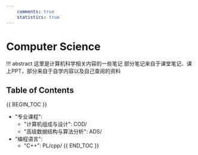```yaml
---
    comments: true
    statistics: true
---
```


# Computer Science

!!! abstract 这里是计算机科学相关内容的一些笔记
    部分笔记来自于课堂笔记、课上PPT，部分来自于自学内容以及自己查阅的资料


## Table of Contents

{{ BEGIN_TOC }}
- "专业课程":
    - "计算机组成与设计": COD/
    - "高级数据结构与算法分析": ADS/
- "编程语言":
    - "C++": PL/cpp/
{{ END_TOC }}